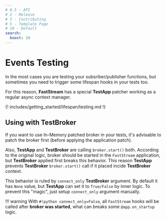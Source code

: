 ```yaml
---
# 0.5 - API
# 2 - Release
# 3 - Contributing
# 5 - Template Page
# 10 - Default
search:
  boost: 10
---
```


# Events Testing

In the most cases you are testing your subsriber/publisher functions, but sometimes you need to trigger some lifespan hooks in your tests too.

For this reason, **FastStream** has a special **TestApp** patcher working as a regular async context manager.

{! includes/getting_started/lifespan/testing.md !}

## Using with **TestBroker**

If you want to use In-Memory patched broker in your tests, it's advisable to patch the broker first (before applying the application patch).

Also, **TestApp** and **TestBroker** are calling `broker.start()` both. According to the original logic, broker should be started in the `FastStream` application, but **TestBroker** applied first breaks this behavior. This reason **TestApp** prevents **TestBroker** `broker.start()` call if it placed incide **TestBroker** context.

This behavior is ruled by `connect_only` **TestBroker** argument. By default it has `None` value, but **TestApp** can set it to `True/False` by inner logic. To prevent this "magic", just setup `connect_only` argument manually.

!!! warning
    With `#!python connect_only=False`, all `FastStream` hooks will be called after **broker was started**, what can breaks some `@app.on_startup` logic.
